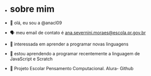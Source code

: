-    # sobre mim

- 👋 olá, eu sou a @anacl09
- 🗣️ meu email de contato é ana.severnini.moraes@escola.pr.gov.br
- 👀 interessada em aprender a programar novas linguagens
- 🌱 estou aprendendo a programar recentemente a linguagem de JavaScript e Scratch
- 🏫 Projeto Escolar Pensamento Computacional. Alura- Github
